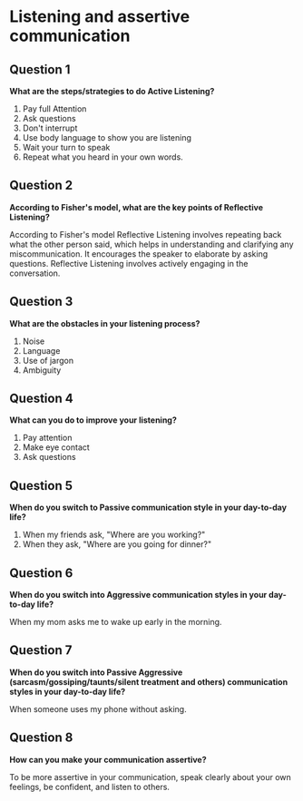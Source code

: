 # Listening and assertive communication

## Question 1
**What are the steps/strategies to do Active Listening?** <br>
1. Pay full Attention
2. Ask questions
3. Don't interrupt
4. Use body language to show you are listening
5. Wait your turn to speak
6. Repeat what you heard in your own words.

## Question 2
**According to Fisher's model, what are the key points of Reflective Listening?** <br>

According to Fisher's model Reflective Listening involves repeating back what the other person said, which helps in understanding and clarifying any miscommunication. It encourages the speaker to elaborate by asking questions. Reflective Listening involves actively engaging in the conversation.

## Question 3
**What are the obstacles in your listening process?** <br>
1. Noise
2. Language
3. Use of jargon
4. Ambiguity

## Question 4
**What can you do to improve your listening?** <br>
1. Pay attention
2. Make eye contact
3. Ask questions

## Question 5
**When do you switch to Passive communication style in your day-to-day life?** <br>
1. When my friends ask, "Where are you working?"
2. When they ask, "Where are you going for dinner?"

## Question 6
**When do you switch into Aggressive communication styles in your day-to-day life?**  <br>

When my mom asks me to wake up early in the morning.

## Question 7
**When do you switch into Passive Aggressive (sarcasm/gossiping/taunts/silent treatment and others) communication styles in your day-to-day life?** <br>

When someone uses my phone without asking.

## Question 8
**How can you make your communication assertive?** <br>

To be more assertive in your communication, speak clearly about your own feelings, be confident, and listen to others.
